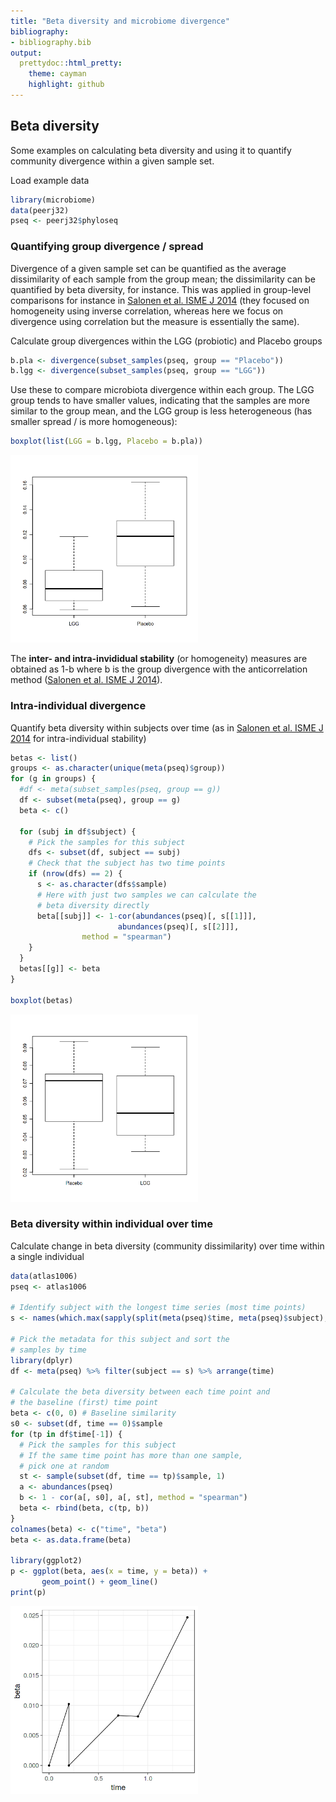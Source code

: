 ```yaml
---
title: "Beta diversity and microbiome divergence"
bibliography: 
- bibliography.bib
output: 
  prettydoc::html_pretty:
    theme: cayman
    highlight: github
---
```

<!--
  %\VignetteEngine{knitr::rmarkdown}
  %\VignetteIndexEntry{microbiome tutorial - variability}
  %\usepackage[utf8]{inputenc}
  %\VignetteEncoding{UTF-8}  
-->



## Beta diversity 

Some examples on calculating beta diversity and using it to quantify community divergence within a given sample set.

Load example data


```r
library(microbiome)
data(peerj32)
pseq <- peerj32$phyloseq
```


### Quantifying group divergence / spread 

Divergence of a given sample set can be quantified as the average dissimilarity of each sample from the group mean; the dissimilarity can be quantified by beta diversity, for instance. This was applied in group-level comparisons for instance in [Salonen et al. ISME J 2014](http://www.nature.com/ismej/journal/v8/n11/full/ismej201463a.html) (they focused on homogeneity using inverse correlation, whereas here we focus on divergence using correlation but the measure is essentially the same). 

Calculate group divergences within the LGG (probiotic) and Placebo groups


```r
b.pla <- divergence(subset_samples(pseq, group == "Placebo"))
b.lgg <- divergence(subset_samples(pseq, group == "LGG"))
```

Use these to compare microbiota divergence within each group. The LGG group tends to have smaller values, indicating that the samples are more similar to the group mean, and the LGG group is less heterogeneous (has smaller spread / is more homogeneous):


```r
boxplot(list(LGG = b.lgg, Placebo = b.pla))
```

<img src="figure/divergence-example2bbb-1.png" title="plot of chunk divergence-example2bbb" alt="plot of chunk divergence-example2bbb" width="300px" />

The **inter- and intra-invididual stability** (or homogeneity) measures are obtained as 1-b where b is the group divergence with the anticorrelation method ([Salonen et al. ISME J 2014](http://www.nature.com/ismej/journal/v8/n11/full/ismej201463a.html)). 



### Intra-individual divergence 

Quantify beta diversity within subjects over time (as in [Salonen et al. ISME J 2014](http://www.nature.com/ismej/journal/v8/n11/full/ismej201463a.html) for intra-individual stability)


```r
betas <- list()
groups <- as.character(unique(meta(pseq)$group))
for (g in groups) {
  #df <- meta(subset_samples(pseq, group == g))
  df <- subset(meta(pseq), group == g)
  beta <- c()

  for (subj in df$subject) {
    # Pick the samples for this subject
    dfs <- subset(df, subject == subj)
    # Check that the subject has two time points
    if (nrow(dfs) == 2) {
      s <- as.character(dfs$sample)
      # Here with just two samples we can calculate the
      # beta diversity directly
      beta[[subj]] <- 1-cor(abundances(pseq)[, s[[1]]],
      		            abundances(pseq)[, s[[2]]],
			    method = "spearman")
    }
  }
  betas[[g]] <- beta
}

boxplot(betas)
```

<img src="figure/homogeneity-example2c-1.png" title="plot of chunk homogeneity-example2c" alt="plot of chunk homogeneity-example2c" width="300px" />


### Beta diversity within individual over time

Calculate change in beta diversity (community dissimilarity) over time within a single individual


```r
data(atlas1006)
pseq <- atlas1006

# Identify subject with the longest time series (most time points)
s <- names(which.max(sapply(split(meta(pseq)$time, meta(pseq)$subject), function (x) {length(unique(x))})))

# Pick the metadata for this subject and sort the
# samples by time
library(dplyr)
df <- meta(pseq) %>% filter(subject == s) %>% arrange(time)

# Calculate the beta diversity between each time point and
# the baseline (first) time point
beta <- c(0, 0) # Baseline similarity
s0 <- subset(df, time == 0)$sample
for (tp in df$time[-1]) {
  # Pick the samples for this subject
  # If the same time point has more than one sample,
  # pick one at random
  st <- sample(subset(df, time == tp)$sample, 1)
  a <- abundances(pseq)
  b <- 1 - cor(a[, s0], a[, st], method = "spearman")
  beta <- rbind(beta, c(tp, b))
}
colnames(beta) <- c("time", "beta")
beta <- as.data.frame(beta)

library(ggplot2)
p <- ggplot(beta, aes(x = time, y = beta)) +
       geom_point() + geom_line()
print(p)       
```

<img src="figure/homogeneity-example2d-1.png" title="plot of chunk homogeneity-example2d" alt="plot of chunk homogeneity-example2d" width="300px" />


